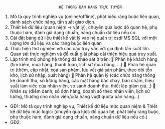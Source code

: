            					 HỆ THỐNG BÁN HÀNG TRỰC TUYẾN
1. Mô tả quy trình nghiệp vụ (online/offline), phát biểu ràng buộc liên quan, danh sách chức năng, tần suất giao dịch.
2. Thiết kế dữ liệu (quan niệm -> vật lý), chuyển qua lược đồ quan hệ, phụ thuộc hàm, đánh giá dạng chuẩn, nâng chuẩn dữ liệu nếu có.
3. Cài đặt bảng dữ liệu thiết kế vật lý vào hệ quản trị csdl MS SQL với một lượng lớn dữ liệu và các ràng buộc liên quan
4. Thực hiện thử nghiệm với các câu truy vấn với giả định tần suất lớn. Quan sát thực nghiệm và đề xuất giải pháp cải thiện hiệu quả truy xuất.
5. Lập trình mô phỏng hệ thống đã khảo sát ở trên:
     Phân hệ khách hàng (tìm kiếm, mua hàng, thanh toán, lịch sử
    mua hàng, …)
     Phân hệ quản trị (thêm, cập nhật, xoá sản phẩm, lưu vết giá
    sản phẩm, theo dõi tồn kho, lịch sử nhập, xuất hàng)
     Phân hệ quản lý (các chức năng thống kê doanh thu, số lượng
    hàng, các mặt hàng bán chạy, bán chậm, hiệu suất làm việc của
    nhân viên, so sánh doanh thu, thiết lập giảm giá…)
     Nhân sự (điểm danh, số đơn hàng, doanh số theo nhân viên,
    lịch sử lương, thưởng cho nhân viên/cửa hàng vượt quota
    bán hàng…)
    
- GĐ1: Mô tả quy trình nghiệp vụ, Thiết kế dữ liệu mức quan niệm & Thiết kế dữ liệu mức logic: (chuyển qua lược đồ quan hệ, phát biểu ràng buộc, phụ thuộc hàm, đánh giá dạng chuẩn, nâng chuẩn dữ liệu nếu có.)
- GĐ2:
